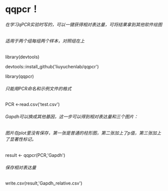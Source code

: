 # qqpcr！ 
###### 在学习qPCR实验时写的，可以一键获得相对表达量，可将结果拿到其他软件绘图
###### 适用于两个组每组两个样本，对照组在上


library(devtools)  

devtools::install_github('liuyuchenlab/qqpcr')  

library(qqpcr)  

###### 只能用PCR命名和示例文件的格式  

PCR <-read.csv('test.csv')  

###### Gapdh可以换成其他基因，这一步可以得到相对表达量和三个图片：  

###### 图片在plot里没有保存，第一张是普通的柱形图，第二张加上了p值，第三张加上了显著性标记。  

result <- qqpcr(PCR,'Gapdh')  

###### 保存相对表达量  

write.csv(result,'Gapdh_relative.csv') 

